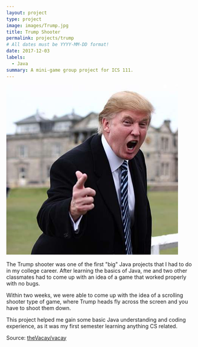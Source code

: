 ```yaml
---
layout: project
type: project
image: images/Trump.jpg
title: Trump Shooter
permalink: projects/trump
# All dates must be YYYY-MM-DD format!
date: 2017-12-03
labels:
  - Java
summary: A mini-game group project for ICS 111.
---
```


<img class="ui medium right floated rounded image" src="../images/TrumpYell.jpg">

The Trump shooter was one of the first "big" Java projects that I had to do in my college career. After learning the basics of Java, me and two other classmates had to come up with an idea of a game that worked properly with no bugs.

Within two weeks, we were able to come up with the idea of a scrolling shooter type of game, where Trump heads fly across the screen and you have to shoot them down.

This project helped me gain some basic Java understanding and coding experience, as it was my first semester learning anything CS related.
 
Source: <a href="https://github.com/theVacay/vacay"><i class="large github icon"></i>theVacay/vacay</a>
